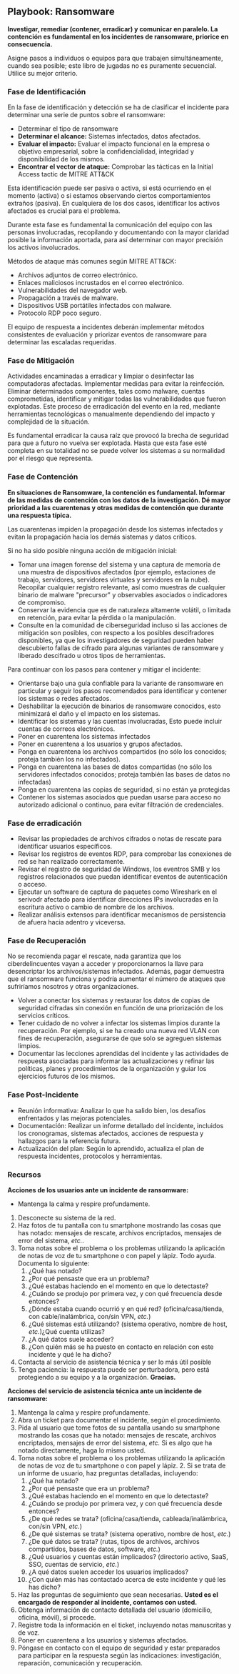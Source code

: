 
## Playbook: Ransomware

**Investigar, remediar (contener, erradicar) y comunicar en paralelo. La contención es fundamental en los incidentes de ransomware, priorice en consecuencia.**

Asigne pasos a individuos o equipos para que trabajen simultáneamente, cuando sea posible; este libro de jugadas no es puramente secuencial. Utilice su mejor criterio.

### Fase de Identificación

En la fase de identificación y detección se ha de clasificar el incidente para determinar una serie de puntos sobre el ransomware:

- Determinar el tipo de ransomware
- **Determinar el alcance:** Sistemas infectados, datos afectados.
- **Evaluar el impacto:** Evaluar el impacto funcional en la empresa o objetivo empresarial, sobre la confidencialidad, integridad y disponibilidad de los mismos.
- **Encontrar el vector de ataque:** Comprobar las tácticas en la Initial Access tactic de MITRE ATT&CK

Esta identificación puede ser pasiva o activa, si está ocurriendo en el momento (activa) o si estamos observando ciertos comportamientos extraños (pasiva). En cualquiera de los dos casos, identificar los activos afectados es crucial para el problema.

Durante esta fase es fundamental la comunicación del equipo con las personas involucradas, recopilando y documentando con la mayor claridad posible la información aportada, para así determinar con mayor precisión los activos involucrados.

Métodos de ataque más comunes según MITRE ATT&CK:

- Archivos adjuntos de correo electrónico.
- Enlaces maliciosos incrustados en el correo electrónico.
- Vulnerabilidades del navegador web.
- Propagación a través de malware.
- Dispositivos USB portátiles infectados con malware.
- Protocolo RDP poco seguro.

El equipo de respuesta a incidentes deberán implementar métodos consistentes de evaluación y priorizar eventos de ransomware para determinar las escaladas requeridas.

### Fase de Mitigación

Actividades encaminadas a erradicar y limpiar o desinfectar las computadoras afectadas. Implementar medidas para evitar la reinfección. Eliminar determinados componentes, tales como malware, cuentas comprometidas, identificar y mitigar todas las vulnerabilidades que fueron explotadas. Este proceso de erradicación del evento en la red, mediante herramientas tecnológicas o manualmente dependiendo del impacto y complejidad de la situación.

Es fundamental erradicar la causa raíz que provocó la brecha de seguridad para que a futuro no vuelva ser explotada. Hasta que esta fase esté completa en su totalidad no se puede volver los sistemas a su normalidad por el riesgo que representa.

### Fase de Contención

**En situaciones de Ransomware, la contención es fundamental.  Informar de las medidas de contención con los datos de la investigación.  Dé mayor prioridad a las cuarentenas y otras medidas de contención que durante una respuesta típica.**

Las cuarentenas impiden la propagación desde los sistemas infectados y evitan la propagación hacia los demás sistemas y datos críticos.

Si no ha sido posible ninguna acción de mitigación inicial:

- Tomar una imagen forense del sistema y una captura de memoria de una muestra de dispositivos afectados (por ejemplo, estaciones de trabajo, servidores, servidores virtuales y servidores en la nube). Recopilar cualquier registro relevante, así como muestras de cualquier binario de malware "precursor" y observables asociados o indicadores de compromiso.
- Conservar la evidencia que es de naturaleza altamente volátil, o limitada en retención, para evitar la pérdida o la manipulación.
- Consulte en la comunidad de ciberseguridad incluso si las acciones de mitigación son posibles, con respecto a los posibles descifradores disponibles, ya que los investigadores de seguridad pueden haber descubierto fallas de cifrado para algunas variantes de ransomware y liberado descifrado u otros tipos de herramientas.

Para continuar con los pasos para contener y mitigar el incidente:

- Orientarse bajo una guía confiable para la variante de ransomware en particular y seguir los pasos recomendados para identificar y contener los sistemas o redes afectados.
- Deshabilitar la ejecución de binarios de ransomware conocidos, esto minimizará el daño y el impacto en los sistemas.
- Identificar los sistemas y las cuentas involucradas, Esto puede incluir cuentas de correos electrónicos.
- Poner en cuarentena los sistemas infectados
- Poner en cuarentena a los usuarios y grupos afectados.
- Ponga en cuarentena los archivos compartidos (no sólo los conocidos; proteja también los no infectados).
- Ponga en cuarentena las bases de datos compartidas (no sólo los servidores infectados conocidos; proteja también las bases de datos no infectadas)
- Ponga en cuarentena las copias de seguridad, si no están ya protegidas
- Contener los sistemas asociados que puedan usarse para acceso no autorizado adicional o continuo, para evitar filtración de credenciales.

### Fase de erradicación

- Revisar las propiedades de archivos cifrados o notas de rescate para identificar usuarios específicos.
- Revisar los registros de eventos RDP, para comprobar las conexiones de red se han realizado correctamente.
- Revisar el registro de seguridad de Windows, los eventros SMB y los registros relacionados que puedan identificar eventos de autenticación o acceso.
- Ejecutar un software de captura de paquetes como Wireshark en el serivodr afectado para identificar direcciones IPs involucradas en la escritura activo o cambio de nombre de los archivos.
- Realizar análisis extensos para identificar mecanismos de persistencia de afuera hacia adentro y viceversa.

### Fase de Recuperación

No se recomienda pagar el rescate, nada garantiza que los ciberdelincuentes vayan a acceder y proporcionarnos la llave para desencriptar los archivos/sistemas infectados. Además, pagar demuestra que el ransomware funciona y podría aumentar el número de ataques que sufriríamos nosotros y otras organizaciones.

- Volver a conectar los sistemas y restaurar los datos de copias de seguridad cifradas sin conexión en función de una priorización de los servicios críticos.
- Tener cuidado de no volver a infectar los sistemas limpios durante la recuperación. Por ejemplo, si se ha creado una nueva red VLAN con fines de recuperación, asegurarse de que solo se agreguen sistemas limpios.
- Documentar las lecciones aprendidas del incidente y las actividades de respuesta asociadas para informar las actualizaciones y refinar las políticas, planes y procedimientos de la organización y guiar los ejercicios futuros de los mismos.

### Fase Post-Incidente

- Reunión informativa: Analizar lo que ha salido bien, los desafíos enfrentados y las mejoras potenciales.
- Documentación: Realizar un informe detallado del incidente, incluidos los cronogramas, sistemas afectados, acciones de respuesta y hallazgos para la referencia futura.
- Actualización del plan: Según lo aprendido, actualiza el plan de respuesta incidentes, protocolos y herramientas.

### Recursos

**Acciones de los usuarios ante un incidente de ransomware:**

- Mantenga la calma y respire profundamente.
1. Desconecte su sistema de la red.
2. Haz fotos de tu pantalla con tu smartphone mostrando las cosas que has notado: mensajes de rescate, archivos encriptados, mensajes de error del sistema, *etc.*.
3. Toma notas sobre el problema o los problemas utilizando la aplicación de notas de voz de tu smartphone o con papel y lápiz. Todo ayuda.  Documenta lo siguiente:
    1. ¿Qué has notado?
    2. ¿Por qué pensaste que era un problema?
    3. ¿Qué estabas haciendo en el momento en que lo detectaste?
    4. ¿Cuándo se produjo por primera vez, y con qué frecuencia desde entonces?
    5. ¿Dónde estaba cuando ocurrió y en qué red? (oficina/casa/tienda, con cable/inalámbrica, con/sin VPN, *etc.*)
    6. ¿Qué sistemas está utilizando? (sistema operativo, nombre de host, *etc.*)¿Qué cuenta utilizas?
    7. ¿A qué datos suele acceder?
    8. ¿Con quién más se ha puesto en contacto en relación con este incidente y qué le ha dicho?
4. Contacta al servicio de asistencia técnica y ser lo más útil posible
5. Tenga paciencia: la respuesta puede ser perturbadora, pero está protegiendo a su equipo y a la organización. **Gracias.**

**Acciones del servicio de asistencia técnica ante un incidente de ransomware:**

1. Mantenga la calma y respire profundamente.
2. Abra un ticket para documentar el incidente, según el procedimiento.
3. Pida al usuario que tome fotos de su pantalla usando su smartphone mostrando las cosas que ha notado: mensajes de rescate, archivos encriptados, mensajes de error del sistema, *etc.* Si es algo que ha notado directamente, haga lo mismo usted.
4. Toma notas sobre el problema o los problemas utilizando la aplicación de notas de voz de tu smartphone o con papel y lápiz. 2. Si se trata de un informe de usuario, haz preguntas detalladas, incluyendo:
    1. ¿Qué ha notado?
    2. ¿Por qué pensaste que era un problema?
    3. ¿Qué estabas haciendo en el momento en que lo detectaste?
    4. ¿Cuándo se produjo por primera vez, y con qué frecuencia desde entonces?
    5. ¿De qué redes se trata? (oficina/casa/tienda, cableada/inalámbrica, con/sin VPN, *etc.*)
    6. ¿De qué sistemas se trata? (sistema operativo, nombre de host, *etc.*)
    7. ¿De qué datos se trata? (rutas, tipos de archivos, archivos compartidos, bases de datos, software, *etc.*)
    8. ¿Qué usuarios y cuentas están implicados? (directorio activo, SaaS, SSO, cuentas de servicio, *etc.*)
    9. ¿A qué datos suelen acceder los usuarios implicados?
    10. ¿Con quién más has contactado acerca de este incidente y qué les has dicho?
5. Haz las preguntas de seguimiento que sean necesarias. **Usted es el encargado de responder al incidente, contamos con usted.**
6. Obtenga información de contacto detallada del usuario (domicilio, oficina, móvil), si procede.
7. Registre toda la información en el ticket, incluyendo notas manuscritas y de voz.
8. Poner en cuarentena a los usuarios y sistemas afectados.
9. Póngase en contacto con el equipo de seguridad y estar preparados para participar en la respuesta según las indicaciones: investigación, reparación, comunicación y recuperación.
